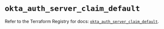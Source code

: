 # `okta_auth_server_claim_default`

Refer to the Terraform Registry for docs: [`okta_auth_server_claim_default`](https://registry.terraform.io/providers/okta/okta/4.17.0/docs/resources/auth_server_claim_default).
